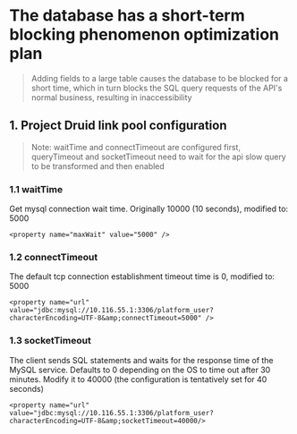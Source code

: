 # The database has a short-term blocking phenomenon optimization plan
> Adding fields to a large table causes the database to be blocked for a short time, which in turn blocks the SQL query requests of the API's normal business, resulting in inaccessibility

## 1. Project Druid link pool configuration
> Note: waitTime and connectTimeout are configured first, queryTimeout and socketTimeout need to wait for the api slow query to be transformed and then enabled

### 1.1 waitTime

Get mysql connection wait time. Originally 10000 (10 seconds), modified to: 5000

```
<property name="maxWait" value="5000" />
```

### 1.2 connectTimeout

The default tcp connection establishment timeout time is 0, modified to: 5000

```
<property name="url" value="jdbc:mysql://10.116.55.1:3306/platform_user?characterEncoding=UTF-8&amp;connectTimeout=5000" />
```

### 1.3 socketTimeout

The client sends SQL statements and waits for the response time of the MySQL service. Defaults to 0 depending on the OS to time out after 30 minutes. Modify it to 40000 (the configuration is tentatively set for 40 seconds)

```
<property name="url" value="jdbc:mysql://10.116.55.1:3306/platform_user?characterEncoding=UTF-8&amp;socketTimeout=40000/>
```






